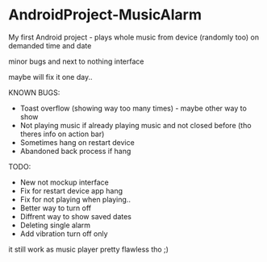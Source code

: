 # AndroidProject-MusicAlarm

My first Android project  - plays whole music from device (randomly too) on demanded time and date

minor bugs and next to nothing interface

maybe will fix it one day..



KNOWN BUGS: 
- Toast overflow (showing way too many times) - maybe other way to show
- Not playing music if already playing music and not closed before (tho theres info on action bar)
- Sometimes hang on restart device
- Abandoned back process if hang

TODO:
- New not mockup interface
- Fix for restart device app hang
- Fix for not playing when playing..
- Better way to turn off
- Diffrent way to show saved dates
- Deleting single alarm 
- Add vibration turn off only


it still work as music player pretty flawless tho ;)


